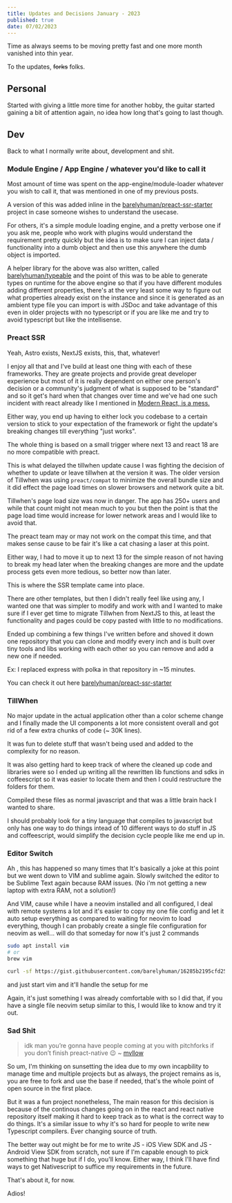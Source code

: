 ```yaml
---
title: Updates and Decisions January - 2023
published: true
date: 07/02/2023
---
```


Time as always seems to be moving pretty fast and one more month vanished into thin year. 

To the updates, ~~forks~~ folks. 

## Personal

Started with giving a little more time for another hobby, the guitar started gaining a bit of attention again, no idea how long that's going to last though.


## Dev 

Back to what I normally write about, development and shit. 

### Module Engine / App Engine / whatever you'd like to call it

Most amount of time was spent on the app-engine/module-loader whatever you wish to call it, that was mentioned in one of my previous posts. 

A version of this was added inline in the [barelyhuman/preact-ssr-starter](https://github.com/barelyhuman/preact-ssr-starter) project in case someone wishes to understand the usecase. 

For others, it's a simple module loading engine, and a pretty verbose one if you ask me, people who work with plugins would understand the requirement pretty quickly but the idea is to make sure I can inject data / functionality into a dumb object and then use this anywhere the dumb object is imported. 

A helper library for the above was also written, called [barelyhuman/typeable](https://github.com/barelyhuman/typeable) and the point of this was to be able to generate types on runtime for the above engine so that if you have different modules adding different properties, there's at the very least some way to figure out what properties already exist on the instance and since it is generated as an ambient type file you can import is with JSDoc and take advantage of this even in older projects with no typescript or if you are like me and try to avoid typescript but like the intellisense.

### Preact SSR 

Yeah, Astro exists, NextJS exists, this, that, whatever! 

I enjoy all that and I've build at least one thing with each of these frameworks. They are greate projects and provide great developer experience but most of it is really dependent on either one person's decision or a community's judgment of what is supposed to be "standard" and so it get's hard when that changes over time and we've had one such incident with react already like I mentioned in [Modern React, is a mess.](/writing/20220817-modern-react-a-mess.md)

Either way, you end up having to either lock you codebase to a certain version to stick to your expectation of the framework or fight the update's breaking changes till everything "just works".

The whole thing is based on a small trigger where next 13 and react 18 are no more compatible with preact.

This is what delayed the tillwhen update cause I was fighting the decision of whether to update or leave tillwhen at the version it was. 
The older version of Tillwhen was using `preact/compat` to minimize the overall bundle size and it did effect the page load times on slower 
browsers and network quite a bit.

Tillwhen's page load size was now in danger. The app has 250+ users and while that count might not mean much to you but 
then the point is that the page load time would increase for lower network areas and I would like to avoid that.

The preact team may or may not work on the compat this time, and that makes sense cause to be fair it's like a cat chasing a laser at this point. 

Either way, I had to move it up to next 13 for the simple reason of not having to break my head later when the breaking changes are more and the update process gets even more tedious, so better now than later. 

This is where the SSR template came into place.

There are other templates, but then I didn't really feel like using any, I wanted one that was simpler to modify and work with and I wanted to make sure if I ever get time to migrate Tillwhen from NextJS to this, at least the functionality and pages could be copy pasted with little to no modifications. 

Ended up combining a few things I've written before and shoved it down one repository that you can clone and modify every inch and is built over tiny tools and libs working with each other so you can remove and add a new one if needed. 

Ex: I replaced express with polka in that repository in ~15 minutes. 

You can check it out here [barelyhuman/preact-ssr-starter](https://github.com/barelyhuman/preact-ssr-starter)

### TillWhen 
No major update in the actual application other than a color scheme change and I finally made the UI components a lot more consistent 
overall and got rid of a few extra chunks of code (~ 30K lines). 

It was fun to delete stuff that wasn't being used and added to the complexity for no reason. 

It was also getting hard to keep track of where the cleaned up code and libraries were so I ended up writing all the rewritten lib functions and sdks in coffeescript so it was easier to locate them and then I could restructure the folders for them. 

Compiled these files as normal javascript and that was a little brain hack I wanted to share. 

I should probably look for a tiny language that compiles to javascript but only has one way to do things intead of 10 different ways to 
do stuff in JS and coffeescript, would simplify the decision cycle people like me end up in. 

### Editor Switch 

Ah , this has happened so many times that It's basically a joke at this point but we went down to VIM and sublime again.
Slowly switched the editor to be Sublime Text again because RAM issues. (No i'm not getting a new laptop with extra RAM, not a solution!)

And VIM, cause while I have a neovim installed and all configured, I deal with remote systems a lot and it's easier to copy my one file config and let it auto setup everything as compared to waiting for neovim to load everything, though I can probably create a single file configuration for neovim as well... will do that someday for now it's just 2 commands 

```sh
sudo apt install vim 
# or 
brew vim 

curl -sf https://gist.githubusercontent.com/barelyhuman/16285b2195cfd25d8c84356676cc807d/raw/3770a3f039aca45a4ad91102eafc03dcfc8606cb/.vimrc > .vimrc

```

and just start vim and it'll handle the setup for me

Again, it's just something I was already comfortable with so I did that, if you have a single file neovim setup similar to this, I would like to know and try it out. 

### Sad Shit

> idk man you’re gonna have people coming at you with pitchforks if you don’t finish preact-native 😉
>  ~ [mvllow](https://mellow.dev/)

So um, I'm thinking on sunsetting the idea due to my own incapbility to manage time and multiple projects but as always, the project remains as is, you are free to fork and use the base if needed, that's the whole point of open source in the first place. 

But it was a fun project nonetheless, The main reason for this decision is because of the continous changes going on in the react and react native repository itself making it hard to keep track as to what is the correct way to do things. It's a similar issue to why it's so hard for people to write new Typescript compilers. Ever changing source of truth.

The better way out might be for me to write JS - iOS View SDK and JS - Android View SDK from scratch, not sure if I'm capable enough to pick something that huge but if I do, you'll know. Either way, I think I'll have find ways to get Nativescript to suffice my requirements in the future. 

That's about it, for now. 

Adios! 





